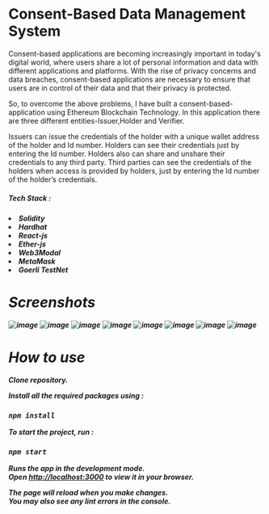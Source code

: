 # Consent-Based Data Management System
Consent-based applications are becoming increasingly important in today's digital world, where
users share a lot of personal information and data with different applications and platforms. With
the rise of privacy concerns and data breaches, consent-based applications are necessary to
ensure that users are in control of their data and that their privacy is protected.

So, to overcome the above problems, I have built a consent-based-application using Ethereum
Blockchain Technology. In this application there are three different entities-Issuer,Holder and
Verifier.

Issuers can issue the credentials of the holder with a unique wallet address of the holder and Id
number. Holders can see their credentials just by entering the Id number. Holders also can share
and unshare their credentials to any third party. Third parties can see the credentials of the
holders when access is provided by holders, just by entering the Id number of the holder’s
credentials.
<h5>Tech Stack :<h5> 
<li>Solidity
<li>Hardhat
<li>React-js
<li>Ether-js
<li>Web3Modal
<li>MetaMask
<li>Goerli TestNet

# Screenshots
  ![image](https://user-images.githubusercontent.com/86039147/229305253-274b9f03-62fc-4d10-a7bb-d7e40e01175b.png)
![image](https://user-images.githubusercontent.com/86039147/229305459-8859e086-36cd-48a1-8bc2-6f9228639426.png)
![image](https://user-images.githubusercontent.com/86039147/229305537-838cdcf6-a3af-47c2-8cb8-e4ae0fc7f134.png)
![image](https://user-images.githubusercontent.com/86039147/229305605-aece9ea7-759d-450b-b5e3-bc1f6f7cafce.png)
![image](https://user-images.githubusercontent.com/86039147/229305638-b6cc87a7-5a84-48e2-bf81-b183717b9b58.png)
![image](https://user-images.githubusercontent.com/86039147/229305757-364f6453-5009-46c6-974c-a2cc5a8b018e.png)
![image](https://user-images.githubusercontent.com/86039147/229305906-adae492f-2911-4334-9225-1a6522db022e.png)
![image](https://user-images.githubusercontent.com/86039147/229305970-b2d7261d-901d-46db-a253-5d77b7a0bad1.png)




# How to use

Clone repository.

Install all the required packages using :

### `npm install`
  
To start the project, run :

### `npm start`
  
Runs the app in the development mode.\
Open [http://localhost:3000](http://localhost:3000) to view it in your browser.

The page will reload when you make changes.\
You may also see any lint errors in the console.
